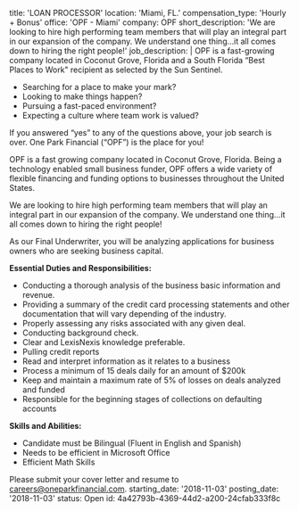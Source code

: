 title: 'LOAN PROCESSOR'
location: 'Miami, FL.'
compensation_type: 'Hourly + Bonus'
office: 'OPF - Miami'
company: OPF
short_description: 'We are looking to hire high performing team members that will play an integral part in our expansion of the company.  We understand one thing…it all comes down to hiring the right people!'
job_description: |
  OPF is a fast-growing company located in Coconut Grove, Florida and a South Florida “Best Places to Work" recipient as selected by the Sun Sentinel.
  
  - Searching for a place to make your mark?
  - Looking to make things happen?
  - Pursuing a fast-paced environment?
  - Expecting a culture where team work is valued?
  
  If you answered “yes” to any of the questions above, your job search is over.  One Park Financial (“OPF”) is the place for you!
  
  OPF is a fast growing company located in Coconut Grove, Florida.  Being a technology enabled small business funder, OPF offers a wide variety of flexible financing and funding options to businesses throughout the United States.
  
  We are looking to hire high performing team members that will play an integral part in our expansion of the company.  We understand one thing…it all comes down to hiring the right people!
  
  As our Final Underwriter, you will be analyzing applications for business owners who are seeking business capital. 
  
  **Essential Duties and Responsibilities:**
  - Conducting a thorough analysis of the business basic information and revenue.
  - Providing a summary of the credit card processing statements and other documentation that will vary depending of the industry.
  - Properly assessing any risks associated with any given deal. 
  - Conducting background check.
  - Clear and LexisNexis knowledge preferable.
  - Pulling credit reports
  - Read and interpret information as it relates to a business
  - Process a minimum of 15 deals daily for an amount of $200k
  - Keep and maintain a maximum rate of 5% of losses on deals analyzed and funded
  - Responsible for the beginning stages of collections on defaulting accounts
  
  **Skills and Abilities:**
  - Candidate must be Bilingual (Fluent in English and Spanish)
  - Needs to be efficient in Microsoft Office
  - Efficient Math Skills
  
  Please submit your cover letter and resume to careers@oneparkfinancial.com.
starting_date: '2018-11-03'
posting_date: '2018-11-03'
status: Open
id: 4a42793b-4369-44d2-a200-24cfab333f8c
